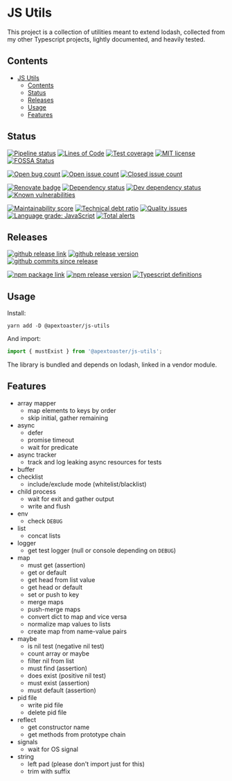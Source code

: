 # JS Utils

This project is a collection of utilities meant to extend lodash, collected from my
other Typescript projects, lightly documented, and heavily tested.

## Contents

- [JS Utils](#js-utils)
  - [Contents](#contents)
  - [Status](#status)
  - [Releases](#releases)
  - [Usage](#usage)
  - [Features](#features)

## Status

[![Pipeline status](https://img.shields.io/gitlab/pipeline/ssube/js-utils.svg?gitlab_url=https%3A%2F%2Fgit.apextoaster.com&logo=gitlab)](https://git.apextoaster.com/ssube/js-utils/commits/master)
[![Lines of Code](https://sonarcloud.io/api/project_badges/measure?project=ssube_js-utils&metric=ncloc)](https://sonarcloud.io/dashboard?id=ssube_js-utils)
[![Test coverage](https://codecov.io/gh/ssube/js-utils/branch/master/graph/badge.svg)](https://codecov.io/gh/ssube/js-utils)
[![MIT license](https://img.shields.io/github/license/ssube/js-utils.svg)](https://github.com/ssube/js-utils/blob/master/LICENSE.md)
[![FOSSA Status](https://app.fossa.com/api/projects/git%2Bgithub.com%2Fssube%2Fjs-utils.svg?type=shield)](https://app.fossa.com/projects/git%2Bgithub.com%2Fssube%2Fjs-utils?ref=badge_shield)

[![Open bug count](https://img.shields.io/github/issues-raw/ssube/js-utils/type-bug.svg)](https://github.com/ssube/js-utils/issues?q=is%3Aopen+is%3Aissue+label%3Atype%2Fbug)
[![Open issue count](https://img.shields.io/github/issues-raw/ssube/js-utils.svg)](https://github.com/ssube/js-utils/issues?q=is%3Aopen+is%3Aissue)
[![Closed issue count](https://img.shields.io/github/issues-closed-raw/ssube/js-utils.svg)](https://github.com/ssube/js-utils/issues?q=is%3Aissue+is%3Aclosed)

[![Renovate badge](https://badges.renovateapi.com/github/ssube/js-utils)](https://renovatebot.com)
[![Dependency status](https://img.shields.io/david/ssube/js-utils.svg)](https://david-dm.org/ssube/js-utils)
[![Dev dependency status](https://img.shields.io/david/dev/ssube/js-utils.svg)](https://david-dm.org/ssube/js-utils?type=dev)
[![Known vulnerabilities](https://snyk.io/test/github/ssube/js-utils/badge.svg)](https://snyk.io/test/github/ssube/js-utils)

[![Maintainability score](https://api.codeclimate.com/v1/badges/2cb00161d1eaa63cf7c6/maintainability)](https://codeclimate.com/github/ssube/js-utils/maintainability)
[![Technical debt ratio](https://img.shields.io/codeclimate/tech-debt/ssube/js-utils.svg)](https://codeclimate.com/github/ssube/js-utils/trends/technical_debt)
[![Quality issues](https://img.shields.io/codeclimate/issues/ssube/js-utils.svg)](https://codeclimate.com/github/ssube/js-utils/issues)
[![Language grade: JavaScript](https://img.shields.io/lgtm/grade/javascript/g/ssube/js-utils.svg?logo=lgtm)](https://lgtm.com/projects/g/ssube/js-utils/context:javascript)
[![Total alerts](https://img.shields.io/lgtm/alerts/g/ssube/js-utils.svg)](https://lgtm.com/projects/g/ssube/js-utils/alerts/)

## Releases

[![github release link](https://img.shields.io/badge/github-release-blue?logo=github)](https://github.com/ssube/js-utils/releases)
[![github release version](https://img.shields.io/github/tag/ssube/js-utils.svg)](https://github.com/ssube/js-utils/releases)
[![github commits since release](https://img.shields.io/github/commits-since/ssube/js-utils/v0.1.6.svg)](https://github.com/ssube/js-utils/compare/v0.1.6...master)

[![npm package link](https://img.shields.io/badge/npm-package-blue?logo=npm)](https://www.npmjs.com/package/@apextoaster/js-utils)
[![npm release version](https://img.shields.io/npm/v/@apextoaster/js-utils.svg)](https://www.npmjs.com/package/@apextoaster/js-utils)
[![Typescript definitions](https://img.shields.io/npm/types/@apextoaster/js-utils.svg)](https://www.npmjs.com/package/@apextoaster/js-utils)

## Usage

Install:

```shell
yarn add -D @apextoaster/js-utils
```

And import:

```typescript
import { mustExist } from '@apextoaster/js-utils';
```

The library is bundled and depends on lodash, linked in a vendor module.

## Features

- array mapper
  - map elements to keys by order
  - skip initial, gather remaining
- async
  - defer
  - promise timeout
  - wait for predicate
- async tracker
  - track and log leaking async resources for tests
- buffer
- checklist
  - include/exclude mode (whitelist/blacklist)
- child process
  - wait for exit and gather output
  - write and flush
- env
  - check `DEBUG`
- list
  - concat lists
- logger
  - get test logger (null or console depending on `DEBUG`)
- map
  - must get (assertion)
  - get or default
  - get head from list value
  - get head or default
  - set or push to key
  - merge maps
  - push-merge maps
  - convert dict to map and vice versa
  - normalize map values to lists
  - create map from name-value pairs
- maybe
  - is nil test (negative nil test)
  - count array or maybe
  - filter nil from list
  - must find (assertion)
  - does exist (positive nil test)
  - must exist (assertion)
  - must default (assertion)
- pid file
  - write pid file
  - delete pid file
- reflect
  - get constructor name
  - get methods from prototype chain
- signals
  - wait for OS signal
- string
  - left pad (please don't import just for this)
  - trim with suffix

